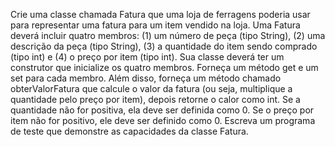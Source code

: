Crie uma classe chamada Fatura que uma loja de ferragens poderia usar para representar uma fatura para um item vendido na loja. Uma Fatura deverá incluir quatro membros: (1) um número de peça (tipo String), (2) uma descrição da peça (tipo String), (3) a quantidade do item sendo comprado (tipo int) e (4) o preço por item (tipo int). Sua classe deverá ter um construtor que inicialize os quatro membros. Forneça um método get e um set para cada membro. Além disso, forneça um método chamado obterValorFatura que calcule o valor da fatura (ou seja, multiplique a quantidade pelo preço por item), depois retorne o calor como int. Se a quantidade não for positiva, ela deve ser definida como 0. Se o preço por item não for positivo, ele deve ser definido como 0. Escreva um programa de teste que demonstre as capacidades da classe Fatura.
